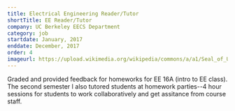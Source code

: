 ```yaml
---
title: Electrical Engineering Reader/Tutor
shortTitle: EE Reader/Tutor
company: UC Berkeley EECS Department
category: job
startdate: January, 2017
enddate: December, 2017
order: 4
imageurl: https://upload.wikimedia.org/wikipedia/commons/a/a1/Seal_of_University_of_California%2C_Berkeley.svg
---
```


Graded and provided feedback for homeworks for EE 16A (intro to EE class). The second semester I also tutored students at homework parties--4 hour sessions for students to work collaboratively and get assitance from course staff.
